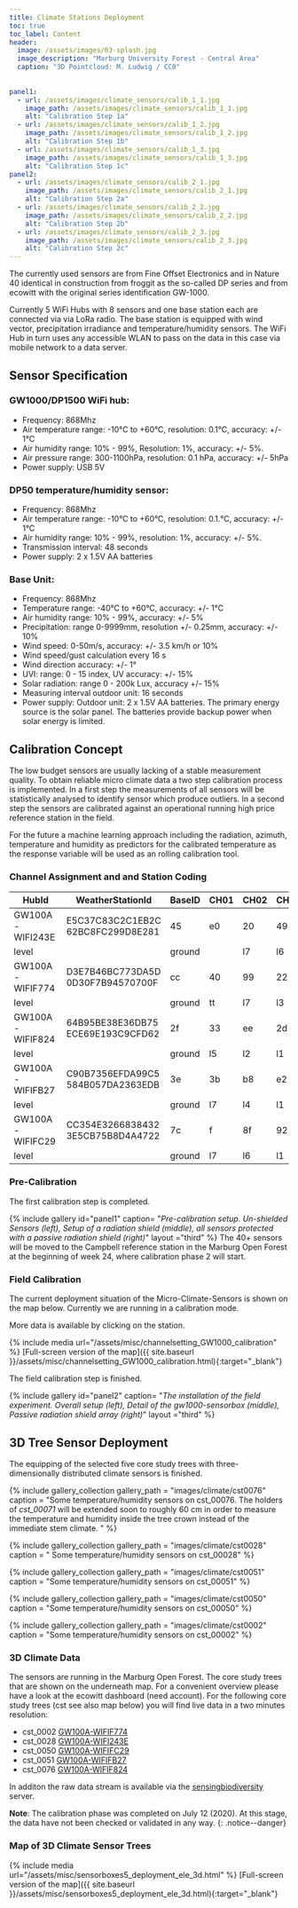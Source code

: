 ```yaml
---
title: Climate Stations Deployment
toc: true
toc_label: Content
header:
  image: /assets/images/03-splash.jpg
  image_description: "Marburg University Forest - Central Area"
  caption: "3D Pointcloud: M. Ludwig / CC0"
  
  
panel1:
  - url: /assets/images/climate_sensors/calib_1_1.jpg
    image_path: /assets/images/climate_sensors/calib_1_1.jpg
    alt: "Calibration Step 1a"
  - url: /assets/images/climate_sensors/calib_1_2.jpg
    image_path: /assets/images/climate_sensors/calib_1_2.jpg
    alt: "Calibration Step 1b"
  - url: /assets/images/climate_sensors/calib_1_3.jpg
    image_path: /assets/images/climate_sensors/calib_1_3.jpg
    alt: "Calibration Step 1c"   
panel2:
  - url: /assets/images/climate_sensors/calib_2_1.jpg
    image_path: /assets/images/climate_sensors/calib_2_1.jpg
    alt: "Calibration Step 2a"
  - url: /assets/images/climate_sensors/calib_2_2.jpg
    image_path: /assets/images/climate_sensors/calib_2_2.jpg
    alt: "Calibration Step 2b"
  - url: /assets/images/climate_sensors/calib_2_3.jpg
    image_path: /assets/images/climate_sensors/calib_2_3.jpg
    alt: "Calibration Step 2c"       
---
```



The currently used sensors are from Fine Offset Electronics and in Nature 40 identical in construction from froggit as the so-called DP series and from ecowitt with the original series identification GW-1000.<!--more-->

Currently 5 WiFi Hubs with 8 sensors and one base station each are connected  via via LoRa radio. The base station is equipped with wind vector, precipitation irradiance and temperature/humidity sensors. The WiFi Hub in turn uses any accessible WLAN to pass on the data in this case via mobile network to a data server.  

## Sensor Specification 

### GW1000/DP1500 WiFi hub:
* Frequency: 868Mhz
* Air temperature range: -10°C to +60°C, resolution: 0.1°C, accuracy: +/- 1°C
* Air humidity range: 10% - 99%, Resolution: 1%, accuracy: +/- 5%.
* Air pressure range: 300-1100hPa, resolution: 0.1 hPa, accuracy: +/- 5hPa
* Power supply: USB 5V

### DP50 temperature/humidity sensor:
* Frequency: 868Mhz
* Air temperature range: -10°C to +60°C, resolution: 0.1.°C, accuracy: +/- 1°C
* Air humidity range: 10% - 99%, resolution: 1%, accuracy: +/- 5%.
* Transmission interval: 48 seconds
* Power supply: 2 x 1.5V AA batteries
  
### Base Unit:
* Frequency: 868Mhz
* Temperature range: -40°C to +60°C, accuracy: +/- 1°C
* Air humidity range: 10% - 99%, accuracy: +/- 5%
* Precipitation: range 0-9999mm, resolution  +/- 0.25mm, accuracy: +/- 10%
* Wind speed: 0-50m/s, accuracy: +/- 3.5 km/h or 10%
* Wind speed/gust calculation every 16 s
* Wind direction accuracy: +/- 1°
* UVI: range: 0 - 15 index, UV accuracy: +/- 15%
* Solar radiation: range  0 - 200k Lux, accuracy +/- 15%
* Measuring interval outdoor unit: 16 seconds
* Power supply:  Outdoor unit: 2 x 1.5V AA batteries. The primary energy source is the solar panel. The batteries provide backup power when solar energy is limited.



## Calibration Concept

The low budget sensors are usually lacking of a stable measurement quality. To obtain reliable micro climate data a two step calibration process is implemented. In a first step the measurements of all sensors will be statistically analysed to identify sensor which produce outliers. In a second step the sensors are calibrated against an operational running high price reference station in the field. 

For the future a machine learning approach including the radiation, azimuth, temperature and humidity as predictors for the calibrated temperature as the response variable will be used as an rolling calibration tool. 

### Channel Assignment and and Station Coding

|HubId          |WeatherStationId                |BaseID|CH01|CH02|CH03|CH04|CH05|CH06|CH07|CH08|
|---------------|--------------------------------|------|----|----|----|----|----|----|----|----|
|GW100A-WIFI243E|E5C37C83C2C1EB2C 62BC8FC299D8E281|45    |e0  |20  |49  |c8  |42  |eb  |20  |bc  |
|level||ground    |  |l7  |l6  |  l3|   |l4  |l5  |  |
|GW100A-WIFIF774|D3E7B46BC773DA5D 0D30F7B94570700F|cc    |40  |99  |22  |bb  |d   |db  |5b  |65  |
|level|                                           |ground|tt  |l7  |l3  |l2  |l1   |l5  |l6  |l4  |
|GW100A-WIFIF824|64B95BE38E36DB75 ECE69E193C9CFD62|2f    |33  |ee  |2d  |c0  |fd  |f1  |6e  |7a  |
|level||ground    |l5  |l2  |l1  |l3  | l6  |l4  | tt |l7|
|GW100A-WIFIFB27|C90B7356EFDA99C5 584B057DA2363EDB|3e    |3b  |b8  |e2  |4d  |89  |d2  |c3  |d3  |
|level||ground    | l7 |l4| l1 |tt  |l2 | l3 |l5  |l6|
|GW100A-WIFIFC29|CC354E3266838432 3E5CB75B8D4A4722|7c    |f   |8f  |92  |9c  |c   |57  |53  |9d  |
|level||ground    | l7 |l6|l1  |tt  |l4 | l2 |l3  |l5|

### Pre-Calibration

The first calibration step is completed. 


{% include gallery id="panel1"  caption= "*Pre-calibration setup. Un-shielded Sensors (left), Setup of a radiation shield (middle), all sensors protected with a passive radiation shield (right)*" layout ="third"  %}
The 40+ sensors will be moved to the Campbell reference station in the Marburg Open Forest at the beginning of week 24, where calibration phase 2 will start.

### Field Calibration 

The current deployment situation of the Micro-Climate-Sensors is shown on the map below. Currently we are running in a calibration mode. 

More data is available by clicking on the station.

{% include media url="/assets/misc/channelsetting_GW1000_calibration" %}
[Full-screen version of the map]({{ site.baseurl }}/assets/misc/channelsetting_GW1000_calibration.html){:target="_blank"}


The field calibration step is finished. 


{% include gallery id="panel2"  caption= "*The installation of the field experiment. Overall setup (left), Detail of the gw1000-sensorbox  (middle), Passive radiation shield array (right)*" layout ="third"  %}


## 3D Tree Sensor Deployment

The equipping of the selected five core study trees with three-dimensionally distributed climate sensors is finished. 

{% include gallery_collection gallery_path = "images/climate/cst0076" caption = "Some temperature/humidity sensors on cst_00076. The holders of *cst_00071* will be extended soon to roughly 60 cm in order to measure the temperature and humidity inside the tree crown instead of the immediate stem climate. " %}

{% include gallery_collection gallery_path = "images/climate/cst0028" caption = " Some temperature/humidity sensors on cst_00028" %}

{% include gallery_collection gallery_path = "images/climate/cst0051" caption = "Some temperature/humidity sensors on cst_00051" %}

{% include gallery_collection gallery_path = "images/climate/cst0050" caption = "Some temperature/humidity sensors on  cst_00050" %}


{% include gallery_collection gallery_path = "images/climate/cst0002" caption = "Some temperature/humidity sensors on cst_00002" %}











### 3D Climate Data

The sensors are running in the Marburg Open Forest. The core study trees that are shown on the underneath map. For a convenient overview please have a look at the ecowitt dashboard (need account). For the following core study trees (cst see also map below) you will find live data in a two minutes resolution:

*  cst_0002 [GW100A-WIFIF774](https://www.ecowitt.net/home/index?id=20163)
*  cst_0028 [GW100A-WIFI243E](https://www.ecowitt.net/home/index?id=20164)
*  cst_0050 [GW100A-WIFIFC29](https://www.ecowitt.net/home/index?id=20166)
*  cst_0051 [GW100A-WIFIFB27](https://www.ecowitt.net/home/index?id=20243)
*  cst_0076 [GW100A-WIFIF824](https://www.ecowitt.net/home/index?id=20141) 


In additon the raw data stream is available via the [sensingbiodiversity](http://137.248.191.215:1527/) server.

**Note**: The calibration phase was completed on July 12 (2020). At this stage, the data have not been checked or validated in any way.
{: .notice--danger}

### Map of 3D Climate Sensor Trees

{% include media url="/assets/misc/sensorboxes5_deployment_ele_3d.html" %}
[Full-screen version of the map]({{ site.baseurl }}/assets/misc/sensorboxes5_deployment_ele_3d.html){:target="_blank"}


